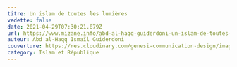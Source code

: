 ```yaml
---
titre: Un islam de toutes les lumières
vedette: false
date: 2021-04-29T07:30:21.879Z
url: https://www.mizane.info/abd-al-haqq-guiderdoni-un-islam-de-toutes-les-lumieres/
auteur: Abd al-Haqq Ismaïl Guiderdoni
couverture: https://res.cloudinary.com/genesi-communication-design/image/upload/v1619633172/ihei/files/photographie-espagne-andalousie-cordoue-mosque%CC%81e-e%CC%81difice-religieux-mirhab-omeyyade-mosai%CC%88ques-sourates-qibla-islam-art-architecture-lumie%CC%80re-prie%CC%80res-arcs-stucs-mathieu-guillochon_j6spuw.jpg
category: Islam et République
---
```

